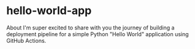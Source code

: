 # hello-world-app
About I'm super excited to share with you the journey of building a deployment pipeline for a simple Python "Hello World" application using GitHub Actions.
